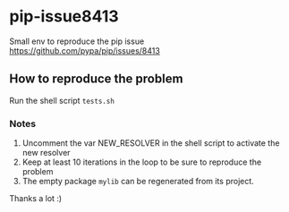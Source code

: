 # pip-issue8413
Small env to reproduce the pip issue https://github.com/pypa/pip/issues/8413

## How to reproduce the problem
Run the shell script `tests.sh`

### Notes
1. Uncomment the var NEW_RESOLVER in the shell script to activate the new resolver
1. Keep at least 10 iterations in the loop to be sure to reproduce the problem
1. The empty package `mylib` can be regenerated from its project.

Thanks a lot :)